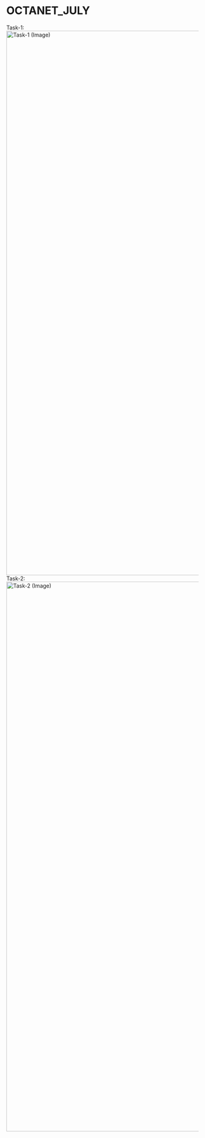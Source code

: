 # OCTANET_JULY
Task-1:   <img width="1426" alt="Task-1 (Image)" src="https://github.com/Hardik-077/OCTANET_JULY/assets/114481588/ff6f7b93-ce30-42f2-8f32-cf398ae8978a">
Task-2:   <img width="1440" alt="Task-2 (Image)" src="https://github.com/Hardik-077/OCTANET_JULY/assets/114481588/4dd45841-7e4b-42d2-bd2c-52ea9760f988">

